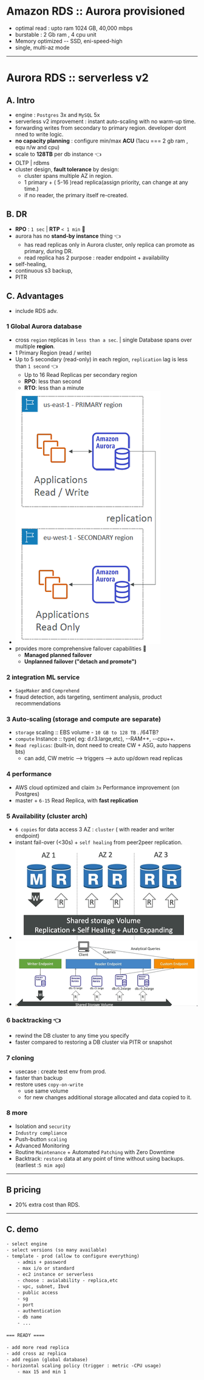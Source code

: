 # Amazon RDS :: Aurora provisioned
- optimal read : upto ram 1024 GB,  40,000 mbps
- burstable : 2 Gb ram , 4 cpu unit
- Memory optimized  -- SSD, eni-speed-high
- single, multi-az mode
---
# Aurora RDS :: serverless v2
## A. Intro
- engine : `Postgres` 3x  and `MySQL` 5x
- serverless v2 improvement : instant auto-scaling with no warm-up time.
- forwarding writes from secondary to primary region. developer dont nned to write logic.
- **no capacity planning** : configure min/max **ACU**  (1acu === 2 gb ram , equ n/w and cpu)
- scale to **128TB** per db instance :point_left:
- OLTP | rdbms
- cluster design, **fault tolerance** by design:
  - cluster spans multiple AZ in region.
  - 1 primary + ( 5-16 )read replica(assign priority, can change at any time.)
  - if no reader, the primary itself re-created.

## B. DR
- **RPO** : `1 sec` | **RTP** `< 1 min` :dart:
- aurora has no **stand-by instance** thing :point_left:
  - has read replicas only in Aurora cluster, only replica can promote as primary, during DR.
  - read replica has 2 purpose : reader endpoint + availability
- self-healing,
- continuous s3 backup,
- PITR

## C. Advantages
- include RDS adv.

###  1 Global Aurora database
- cross `region` replicas in `less than a sec`. | single Database spans over multiple **region**.
- 1 Primary Region (read / write)
- Up to 5 secondary (read-only) in each region, `replication` lag is less than `1 second` :point_left:
  - Up to 16 Read Replicas per secondary region
  - **RPO**: less than second
  - **RTO**: less than a minute
- ![img_3.png](../99_img/db/img_3.png)
- provides more comprehensive failover capabilities :dart:
  - **Managed planned failover**
  - **Unplanned failover ("detach and promote")** 
  
###  2 integration **ML service** 
- `SageMaker` and `Comprehend`
- fraud detection, ads targeting, sentiment analysis, product recommendations

### 3 Auto-scaling (storage and compute are separate)
- `storage` scaling :: EBS volume - `10 GB to 128 TB` . /64TB?
- `compute` Instance :: type( eg: d.r3.large,etc), --RAM++, --cpu++.
- `Read replicas`:  (built-in, dont need to create CW + ASG, auto happens bts)
  - can add, CW metric --> triggers --> auto up/down read replicas
   
### 4 performance
- AWS cloud optimized and claim `3x` Performance improvement (on Postgres)
- master + `6-15` Read Replica, with **fast replication**
  
### 5 Availability (cluster arch)
- `6 copies` for data access 3 AZ : `cluster` ( with reader and writer endpoint)
- instant fail-over (<30s) + `self healing` from peer2peer replication.
- ![img.png](../99_img/db/img.png)
- ![img_2.png](../99_img/db/img_2.png)

### 6 backtracking :point_left:
- rewind the DB cluster to any time you specify
- faster compared to restoring a DB cluster via  PITR or snapshot

### 7 cloning
- usecase : create test env from prod.
- faster than backup
- restore uses `copy-on-write` 
  - use same volume 
  - for new changes additional storage allocated and data copied to it.

### 8 more
  - Isolation and `security`
  - `Industry compliance`
  - Push-button `scaling`  
  - Advanced Monitoring
  - Routine `Maintenance` + Automated `Patching` with Zero Downtime
  - Backtrack: `restore` data at any point of time without using backups. (earliest :`5 mim ago`)

---
## B pricing
- 20% extra cost than RDS.

---
## C. demo
```
- select engine
- select versions (so many available)
- template - prod (allow to configure everything)
    - admis + password
    - max i/o or standard
    - ec2 instance or serverless
    - choose : avialability - replica,etc
    - vpc, subnet, Ibv4
    - public access
    - sg
    - port
    - authentication
    - db name
    - ...

=== READY ====

- add more read replica
- add cross az replica 
- add region (global database)
- horizontal scaling policy (trigger : metric -CPU usage)
    - max 15 and min 1
    
```
